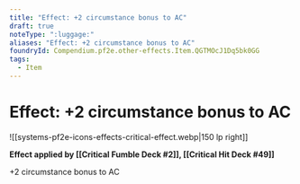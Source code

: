 ```yaml
---
title: "Effect: +2 circumstance bonus to AC"
draft: true
noteType: ":luggage:"
aliases: "Effect: +2 circumstance bonus to AC"
foundryId: Compendium.pf2e.other-effects.Item.QGTMOcJ1Dq5bk0GG
tags:
  - Item
---
```


# Effect: +2 circumstance bonus to AC
![[systems-pf2e-icons-effects-critical-effect.webp|150 lp right]]

**Effect applied by [[Critical Fumble Deck #2]], [[Critical Hit Deck #49]]**

+2 circumstance bonus to AC
